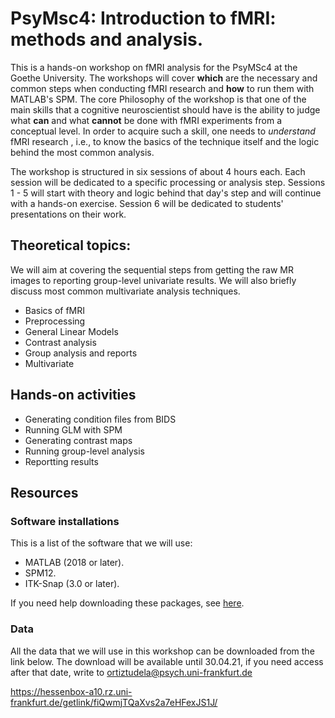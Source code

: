 # PsyMsc4: Introduction to fMRI: methods and analysis.


This is a hands-on workshop on fMRI analysis for the PsyMSc4 at the Goethe University. The workshops will cover **which** are the necessary and common steps when conducting fMRI research and **how** to run them with MATLAB's SPM. The core Philosophy of the workshop is that one of the main skills that a cognitive neuroscientist should have is the ability to judge what **can** and what **cannot** be done with fMRI experiments from a conceptual level. In order to acquire such a skill, one needs to *understand* fMRI research , i.e., to know the basics of the technique itself and the logic behind the most common analysis.

The workshop is structured in six sessions of about 4 hours each. Each session will be dedicated to a specific processing or analysis step. Sessions 1 - 5 will start with theory and logic behind that day's step and will continue with a hands-on exercise. Session 6 will be dedicated to students' presentations on their work.

## Theoretical topics:

We will aim at covering the sequential steps from getting the raw MR images to reporting group-level univariate results. We will also briefly discuss most common multivariate analysis techniques.

- Basics of fMRI
- Preprocessing
- General Linear Models
- Contrast analysis
- Group analysis and reports
- Multivariate

## Hands-on activities

- Generating condition files from BIDS
- Running GLM with SPM
- Generating contrast maps
- Running group-level analysis
- Reportting results

## Resources
### Software installations
This is a list of the software that we will use:

- MATLAB (2018 or later).
- SPM12.
- ITK-Snap (3.0 or later).

If you need help downloading these packages, see [here]().

### Data
All the data that we will use in this workshop can be downloaded from the link below. The download will be available until 30.04.21, if you need access after that date, write to ortiztudela@psych.uni-frankfurt.de

https://hessenbox-a10.rz.uni-frankfurt.de/getlink/fiQwmjTQaXvs2a7eHFexJS1J/

